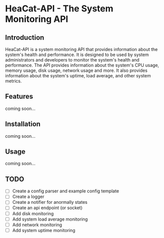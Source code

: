 # HeaCat-API - The System Monitoring API

## Introduction
HeaCat-API is a system monitoring API that provides information about the system's health and performance. It is designed to be used by system administrators and developers to monitor the system's health and performance. The API provides information about the system's CPU usage, memory usage, disk usage, network usage and more. It also provides information about the system's uptime, load average, and other system metrics.

## Features
coming soon...

## Installation
coming soon...

## Usage
coming soon...

## TODO
- [ ] Create a config parser and example config template
- [ ] Create a logger
- [ ] Create a notifier for anormally states
- [ ] Create an api endpoint (or socket)
- [ ] Add disk monitoring
- [ ] Add system load average monitoring
- [ ] Add network monitoring
- [ ] Add system uptime monitoring
